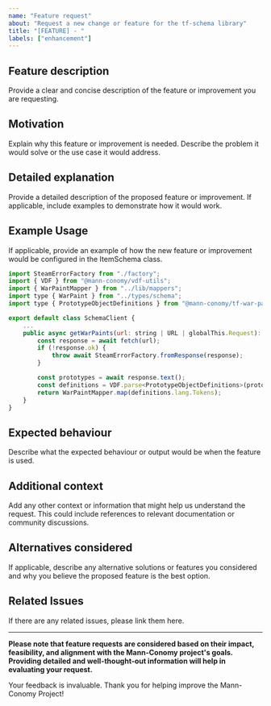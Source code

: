 ```yaml
---
name: "Feature request"
about: "Request a new change or feature for the tf-schema library"
title: "[FEATURE] - "
labels: ["enhancement"]
---
```


## Feature description

Provide a clear and concise description of the feature or improvement you are requesting.

## Motivation

Explain why this feature or improvement is needed. Describe the problem it would solve or the use case it would address.

## Detailed explanation

Provide a detailed description of the proposed feature or improvement. If applicable, include examples to demonstrate how it would work.

## Example Usage

If applicable, provide an example of how the new feature or improvement would be configured in the ItemSchema class.

```js
import SteamErrorFactory from "./factory";
import { VDF } from "@mann-conomy/vdf-utils";
import { WarPaintMapper } from "../lib/mappers";
import type { WarPaint } from "../types/schema";
import type { PrototypeObjectDefinitions } from "@mann-conomy/tf-war-paints";

export default class SchemaClient {
    ...
    public async getWarPaints(url: string | URL | globalThis.Request): Promise<WarPaint[]> {
        const response = await fetch(url);
        if (!response.ok) {
            throw await SteamErrorFactory.fromResponse(response);
        }

        const prototypes = await response.text();
        const definitions = VDF.parse<PrototypeObjectDefinitions>(prototypes);
        return WarPaintMapper.map(definitions.lang.Tokens);
    }
}
```

## Expected behaviour

Describe what the expected behaviour or output would be when the feature is used.

## Additional context

Add any other context or information that might help us understand the request. This could include references to relevant documentation or community discussions.

## Alternatives considered

If applicable, describe any alternative solutions or features you considered and why you believe the proposed feature is the best option.

## Related Issues

If there are any related issues, please link them here.

---

**Please note that feature requests are considered based on their impact, feasibility, and alignment with the Mann-Conomy project's goals. Providing detailed and well-thought-out information will help in evaluating your request.**

Your feedback is invaluable. Thank you for helping improve the Mann-Conomy Project!

